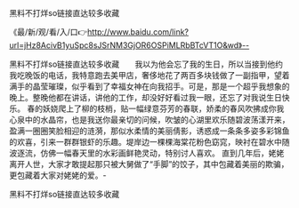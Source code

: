 黑料不打烊so链接直达较多收藏

《最/新/观/看/入/口👉http://www.baidu.com/link?url=jHz8AcivB1yuSpc8sJSrNM3GjOR6OSPiMLRbBTcVT1O&wd》--

黑料不打烊so链接直达较多收藏　　我以为他会忘了我的生日，所以当接到他约我吃晚饭的电话，我特意跑去美甲店，奢侈地花了两百多块钱做了一副指甲，望着满手的晶莹璀璨，似乎看到了幸福女神在向我招手。可是，那是一个超乎我想象的晚上。整晚他都在讲话，讲他的工作，却没好好看过我一眼，还忘了对我说生日快乐。
春的妖娆爬上了柳的枝梢，贴一幅绿意芬芳的春联，娇柔的春风吹拂成你我心泉中的水晶帘，也是我送你最亲切的问候，吹皱的心湖里欢乐随碧波荡漾开来，盈满一圈圈笑脸相迎的涟漪，那似水柔情的美丽倩影，诱惑成一条条多姿多彩锦鱼的欢喜，引来一群群银虾的乐趣。堤岸边一棵棵海棠花粉色窈窕，映衬在碧水中随波逐流，仿佛一幅春天里的水彩画鲜艳灵动，特别讨人喜欢。
直到几年后，姥姥离开人世，大家才敢提起那只被大舅做了“手脚”的饺子，其中包藏着美丽的欺骗，更包藏着大家对姥姥的爱。-





黑料不打烊so链接直达较多收藏
